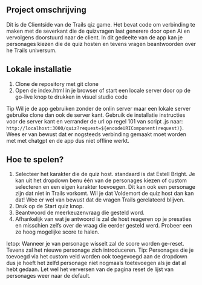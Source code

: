 ## Project omschrijving

Dit is de Clientside van de Trails qiz game. Het bevat code om verbinding te maken met de severkant die de quizvragen laat generere door open Ai en vervolgens doorstuurd naar de client.
In dit gedeelte van de app kan je personages kiezen die de quiz hosten en tevens vragen beantwoorden over he Trails universum.

## Lokale installatie

1. Clone de repository met git clone
2. Open de index.html in je browser of start een locale server door op de go-live knop te drukken in visuel studio code

Tip Wil je de app gebruiken zonder de onlin server maar een lokale server gebruike clone dan ook de server kant. Gebruik de installatie instructies voor de server kant en verrander de url op regel 101 van script .js naar: `http://localhost:3000/quiz?request=${encodeURIComponent(request)}`. Wees er van bewust dat er nogsteeds verbinding gemaakt moet worden met met chatgpt en de app dus niet offline werkt.

## Hoe te spelen?

1. Selecteer het karakter die de quiz host. standaard is dat Estell Bright. Je kan uit het dropdown benu één van de personages kiezen of custom selecteren en een eigen karakter toevoegen. Dit kan ook een personage zijn dat niet in Trails vorkomt. Wil je dat Voldemort de quiz host dan kan dat! Wee er wel van bewust dat de vragen Trails gerelateerd blijven.
1. Druk op de Start quiz knop.
1. Beantwoord de meerkeuzenvraag die gesteld word.
1. Afhankelijk van wat je antwoord is zal de host reageren op je presaties en misschien zelfs over de vraag die eerder gesteld werd. Probeer een zo hoog mogelijke score te halen.

letop: Wanneer je van personage wisselt zal de score worden ge-reset. Tevens zal het nieuwe personage zich introduceren.
Tip: Personages die je toevoegd via het custom veld worden ook toegevoegd aan de dropdown dus je hoeft het zelfd personage niet nogmaals toetevoegen als je dat al hebt gedaan. Let wel het verversen van de pagina
reset de lijst van personages weer naar de default.
